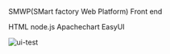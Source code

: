 SMWP(SMart factory Web Platform) Front end

HTML
node.js
Apachechart
EasyUI


![ui-test](https://github.com/user-attachments/assets/bb09713e-fd7f-4c90-8d12-d9971cd4989d)
